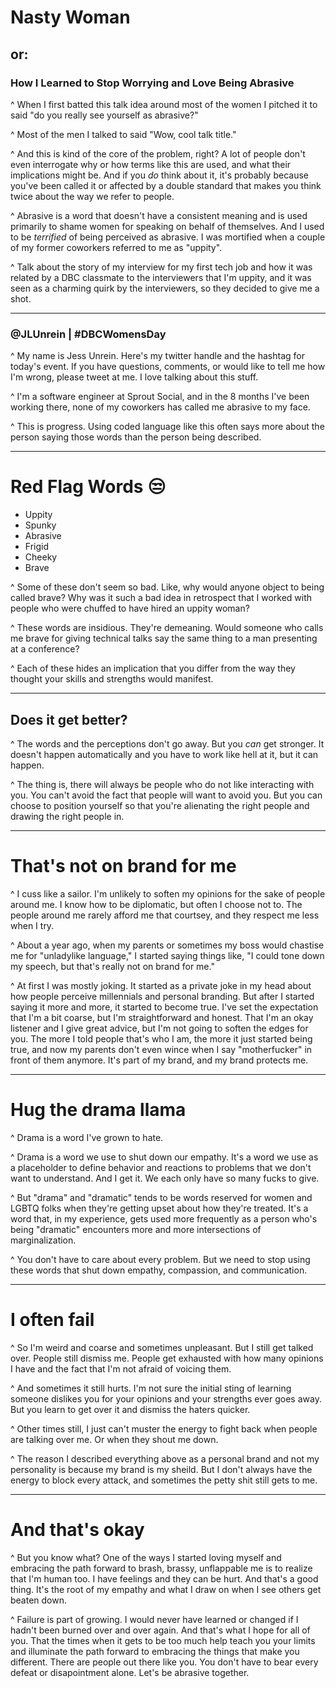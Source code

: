 # **Nasty** Woman 

## or:

### How I Learned to Stop Worrying and Love Being **Abrasive**

^ When I first batted this talk idea around most of the women I pitched it to said "do you really see yourself as abrasive?"

^ Most of the men I talked to said "Wow, cool talk title."

^ And this is kind of the core of the problem, right? A lot of people don't even interrogate why or how terms like this are used, and what their implications might be. And if you *do* think about it, it's probably because you've been called it or affected by a double standard that makes you think twice about the way we refer to people.

^ Abrasive is a word that doesn't have a consistent meaning and is used primarily to shame women for speaking on behalf of themselves. And I used to be *terrified* of being perceived as abrasive. I was mortified when a couple of my former coworkers referred to me as "uppity".

^ Talk about the story of my interview for my first tech job and how it was related by a DBC classmate to the interviewers that I'm uppity, and it was seen as a charming quirk by the interviewers, so they decided to give me a shot.

---

### @JLUnrein | #DBCWomensDay

^ My name is Jess Unrein. Here's my twitter handle and the hashtag for today's event. If you have questions, comments, or would like to tell me how I'm wrong, please tweet at me. I love talking about this stuff.

^ I'm a software engineer at Sprout Social, and in the 8 months I've been working there, none of my coworkers has called me abrasive to my face.

^ This is progress. Using coded language like this often says more about the person saying those words than the person being described.

---

# Red Flag Words :unamused:

- Uppity
- Spunky
- Abrasive
- Frigid
- Cheeky
- Brave

^ Some of these don't seem so bad. Like, why would anyone object to being called brave? Why was it such a bad idea in retrospect that I worked with people who were chuffed to have hired an uppity woman?

^ These words are insidious. They're demeaning. Would someone who calls me brave for giving technical talks say the same thing to a man presenting at a conference?

^ Each of these hides an implication that you differ from the way they thought your skills and strengths would manifest.

---

## Does it get better?

^ The words and the perceptions don't go away. But you *can* get stronger. It doesn't happen automatically and you have to work like hell at it, but it can happen.

^ The thing is, there will always be people who do not like interacting with you. You can't avoid the fact that people will want to avoid you. But you can choose to position yourself so that you're alienating the right people and drawing the right people in.

---

# That's not **on brand** for me

^ I cuss like a sailor. I'm unlikely to soften my opinions for the sake of people around me. I know how to be diplomatic, but often I choose not to. The people around me rarely afford me that courtsey, and they respect me less when I try.

^ About a year ago, when my parents or sometimes my boss would chastise me for "unladylike language," I started saying things like, "I could tone down my speech, but that's really not on brand for me."

^ At first I was mostly joking. It started as a private joke in my head about how people perceive millennials and personal branding. But after I started saying it more and more, it started to become true. I've set the expectation that I'm a bit coarse, but I'm straightforward and honest. That I'm an okay listener and I give great advice, but I'm not going to soften the edges for you. The more I told people that's who I am, the more it just started being true, and now my parents don't even wince when I say "motherfucker" in front of them anymore. It's part of my brand, and my brand protects me.

---

# Hug the drama llama

^ Drama is a word I've grown to hate.

^ Drama is a word we use to shut down our empathy. It's a word we use as a placeholder to define behavior and reactions to problems that we don't want to understand. And I get it. We each only have so many fucks to give.

^ But "drama" and "dramatic" tends to be words reserved for women and LGBTQ folks when they're getting upset about how they're treated. It's a word that, in my experience, gets used more frequently as a person who's being "dramatic" encounters more and more intersections of marginalization.

^ You don't have to care about every problem. But we need to stop using these words that shut down empathy, compassion, and communication.

---

# I often fail

^ So I'm weird and coarse and sometimes unpleasant. But I still get talked over. People still dismiss me. People get exhausted with how many opinions I have and the fact that I'm not afraid of voicing them.

^ And sometimes it still hurts. I'm not sure the initial sting of learning someone dislikes you for your opinions and your strengths ever goes away. But you learn to get over it and dismiss the haters quicker.

^ Other times still, I just can't muster the energy to fight back when people are talking over me. Or when they shout me down.

^ The reason I described everything above as a personal brand and not my personality is because my brand is my sheild. But I don't always have the energy to block every attack, and sometimes the petty shit still gets to me.

---

# And that's okay

^ But you know what? One of the ways I started loving myself and embracing the path forward to brash, brassy, unflappable me is to realize that I'm human too. I have feelings and they can be hurt. And that's a good thing. It's the root of my empathy and what I draw on when I see others get beaten down.

^ Failure is part of growing. I would never have learned or changed if I hadn't been burned over and over again. And that's what I hope for all of you. That the times when it gets to be too much help teach you your limits and illuminate the path forward to embracing the things that make you different. There are people out there like you. You don't have to bear every defeat or disapointment alone. Let's be abrasive together.

